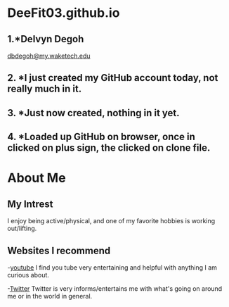 # DeeFit03.github.io

## 1.*Delvyn Degoh
dbdegoh@my.waketech.edu

## 2. *I just created my GitHub account today, not really much in it.

## 3. *Just now created, nothing in it yet.

## 4. *Loaded up GitHub on browser, once in clicked on plus sign, the clicked on clone file.


# About Me
## My Intrest
I enjoy being active/physical, and one of my favorite hobbies is working out/lifting.
## Websites I recommend
-[youtube](https://www.youtube.com/) I find you tube very entertaining and helpful with anything I am curious about.

-[Twitter](https://x.com/) Twitter is very informs/entertains me with what's going on around me or in the world in general.


